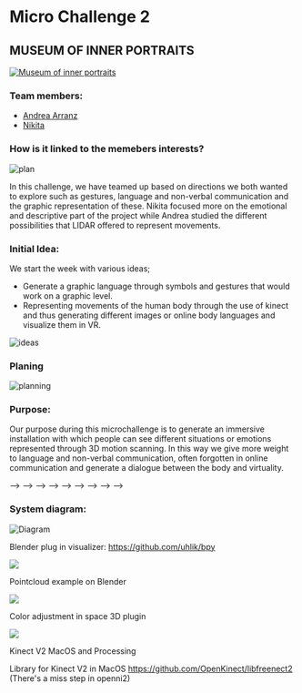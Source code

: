 
# Micro Challenge 2

## MUSEUM OF INNER PORTRAITS

[![Museum of inner portraits](/images/img08.png)](https://vimeo.com/692296732 "Museum of inner portraits")

### Team members: 
- [Andrea Arranz](https://andrea-arranz.github.io/website/)
- [Nikita](https://nikita-bandarevich.github.io/web_portfolio/)

### How is it linked to the memebers interests?

![plan](/images/img04.png)

In this challenge, we have teamed up based on directions we both wanted to explore such as gestures, language and non-verbal communication and the graphic representation of these. Nikita focused more on the emotional and descriptive part of the project while Andrea studied the different possibilities that LIDAR offered to represent movements.

### Initial Idea:

We start the week with various ideas;
- Generate a graphic language through symbols and gestures that would work on a graphic level. 
- Representing movements of the human body through the use of kinect and thus generating different images or online body languages and visualize them in VR.

![ideas](/images/img05.png)

### Planing

![planning](/images/img06.png)

### Purpose:

Our purpose during this microchallenge is to generate an immersive installation with which people can see different situations or emotions represented through 3D motion scanning. In this way we give more weight to language and non-verbal communication, often forgotten in online communication and generate a dialogue between the body and virtuality. 

--> --> --> --> --> --> --> --> -->

### System diagram:

![Diagram](/images/img07.png)

Blender plug in visualizer: https://github.com/uhlik/bpy

![](https://github.com/andrea-arranz/FabLab/blob/main/images/img01.png)

Pointcloud example on Blender


![](https://github.com/andrea-arranz/FabLab/blob/main/images/img02.png)

Color adjustment in space 3D plugin

![](https://github.com/andrea-arranz/FabLab/blob/main/images/img03.png)

Kinect V2 MacOS and Processing

Library for Kinect V2 in MacOS https://github.com/OpenKinect/libfreenect2
(There's a miss step in openni2)


